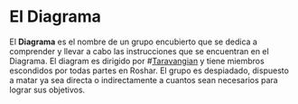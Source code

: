 # El Diagrama
El **Diagrama** es el nombre de un grupo encubierto que se dedica a comprender y llevar a cabo las instrucciones que se encuentran en el Diagrama. El diagram es dirigido por #[Taravangian](characters/taravangian) y tiene miembros escondidos por todas partes en Roshar. El grupo es despiadado, dispuesto a matar ya sea directa o indirectamente a cuantos sean necesarios para lograr sus objetivos. 
